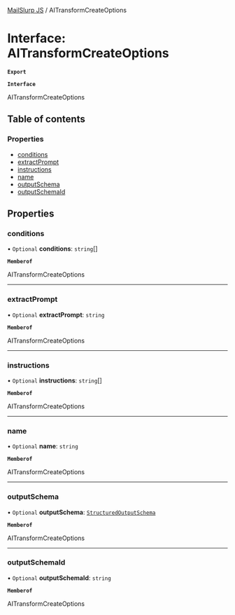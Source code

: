[MailSlurp JS](../README.md) / AITransformCreateOptions

# Interface: AITransformCreateOptions

**`Export`**

**`Interface`**

AITransformCreateOptions

## Table of contents

### Properties

- [conditions](AITransformCreateOptions.md#conditions)
- [extractPrompt](AITransformCreateOptions.md#extractprompt)
- [instructions](AITransformCreateOptions.md#instructions)
- [name](AITransformCreateOptions.md#name)
- [outputSchema](AITransformCreateOptions.md#outputschema)
- [outputSchemaId](AITransformCreateOptions.md#outputschemaid)

## Properties

### conditions

• `Optional` **conditions**: `string`[]

**`Memberof`**

AITransformCreateOptions

___

### extractPrompt

• `Optional` **extractPrompt**: `string`

**`Memberof`**

AITransformCreateOptions

___

### instructions

• `Optional` **instructions**: `string`[]

**`Memberof`**

AITransformCreateOptions

___

### name

• `Optional` **name**: `string`

**`Memberof`**

AITransformCreateOptions

___

### outputSchema

• `Optional` **outputSchema**: [`StructuredOutputSchema`](StructuredOutputSchema.md)

**`Memberof`**

AITransformCreateOptions

___

### outputSchemaId

• `Optional` **outputSchemaId**: `string`

**`Memberof`**

AITransformCreateOptions
